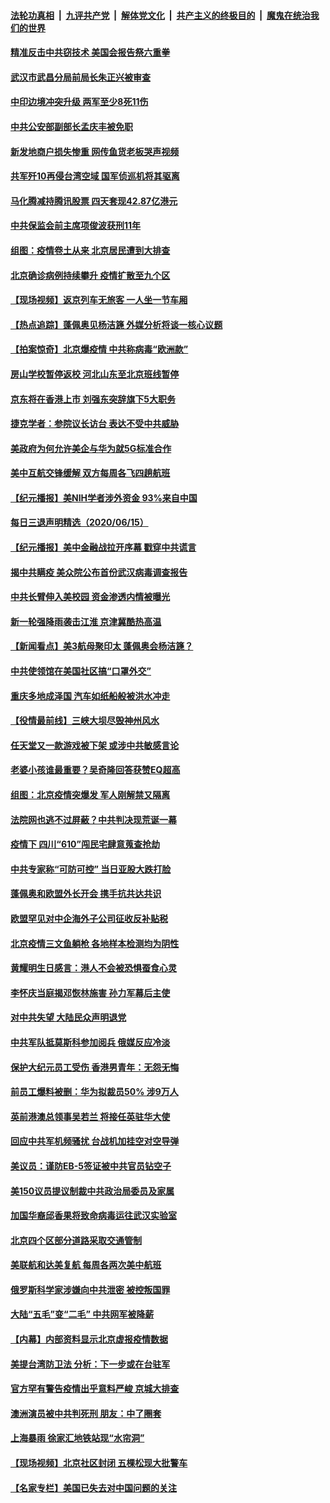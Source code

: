 

####  [法轮功真相](../../../../basic/blob/master/README.md?t=06162202) &nbsp;|&nbsp; [九评共产党](../../../../9ping.md/blob/master/README.md?t=06162202) &nbsp;|&nbsp; [解体党文化](../../../../jtdwh.md/blob/master/README.md?t=06162202)  &nbsp;|&nbsp; [共产主义的终极目的](../../../../gczydzjmd.md/blob/master/README.md?t=06162202) &nbsp;|&nbsp; [魔鬼在统治我们的世界](../../../../mgztzwmdsj.md/blob/master/README.md?t=06162202) 

#### [精准反击中共窃技术 美国会报告祭六重拳](../pages/nsc413/n12186086.md?t=06162202) 

#### [武汉市武昌分局前局长朱正兴被审查](../pages/nsc413/n12189373.md?t=06162202) 


#### [中印边境冲突升级 两军至少8死11伤](../pages/nsc413/n12189414.md?t=06162202) 

#### [中共公安部副部长孟庆丰被免职](../pages/nsc413/n12188915.md?t=06162202) 

#### [新发地商户损失惨重 网传鱼货老板哭声视频](../pages/nsc413/n12189034.md?t=06162202) 

#### [共军歼10再侵台湾空域 国军侦巡机将其驱离](../pages/nsc413/n12189222.md?t=06162202) 

#### [马化腾减持腾讯股票 四天套现42.87亿港元](../pages/nsc413/n12189178.md?t=06162202) 

#### [中共保监会前主席项俊波获刑11年](../pages/nsc413/n12189030.md?t=06162202) 

#### [组图：疫情卷土从来 北京居民遭到大排查](../pages/nsc413/n12188801.md?t=06162202) 

#### [北京确诊病例持续攀升 疫情扩散至九个区](../pages/nsc413/n12188735.md?t=06162202) 

#### [【现场视频】返京列车无旅客 一人坐一节车厢](../pages/nsc413/n12188775.md?t=06162202) 

#### [【热点追踪】蓬佩奥见杨洁篪 外媒分析将谈一核心议题](../pages/nsc413/n12188858.md?t=06162202) 

#### [【拍案惊奇】北京爆疫情 中共称病毒“欧洲款”](../pages/nsc413/n12188675.md?t=06162202) 

#### [房山学校暂停返校 河北山东至北京班线暂停](../pages/nsc413/n12188490.md?t=06162202) 

#### [京东将在香港上市 刘强东突辞旗下5大职务](../pages/nsc413/n12188202.md?t=06162202) 

#### [捷克学者：参院议长访台 表达不受中共威胁](../pages/nsc413/n12188466.md?t=06162202) 

#### [美政府为何允许美企与华为就5G标准合作](../pages/nsc413/n12188439.md?t=06162202) 

#### [美中互航交锋缓解 双方每周各飞四趟航班](../pages/nsc413/n12188417.md?t=06162202) 

#### [【纪元播报】美NIH学者涉外资金 93%来自中国](../pages/nsc413/n12188182.md?t=06162202) 

#### [每日三退声明精选（2020/06/15）](../pages/nsc413/n12188476.md?t=06162202) 

#### [【纪元播报】美中金融战拉开序幕 戳穿中共谎言](../pages/nsc413/n12188313.md?t=06162202) 

#### [揭中共瞒疫 美众院公布首份武汉病毒调查报告](../pages/nsc413/n12188209.md?t=06162202) 

#### [中共长臂伸入美校园 资金渗透内情被曝光](../pages/nsc413/n12188026.md?t=06162202) 

#### [新一轮强降雨袭击江淮 京津冀酷热高温](../pages/nsc413/n12188329.md?t=06162202) 

#### [【新闻看点】美3航母聚印太 蓬佩奥会杨洁篪？](../pages/nsc413/n12187943.md?t=06162202) 

#### [中共使领馆在美国社区搞“口罩外交”](../pages/nsc413/n12188010.md?t=06162202) 

#### [重庆多地成泽国 汽车如纸船般被洪水冲走](../pages/nsc413/n12187987.md?t=06162202) 

#### [【役情最前线】三峡大坝尽毁神州风水](../pages/nsc413/n12187758.md?t=06162202) 

#### [任天堂又一款游戏被下架 或涉中共敏感言论](../pages/nsc413/n12187964.md?t=06162202) 

#### [老婆小孩谁最重要？吴奇隆回答获赞EQ超高](../pages/nsc413/n12187794.md?t=06162202) 

#### [组图：北京疫情突爆发 军人刚解禁又隔离](../pages/nsc413/n12187280.md?t=06162202) 

#### [法院网也逃不过屏蔽？中共判决现荒诞一幕](../pages/nsc413/n12188031.md?t=06162202) 

#### [疫情下 四川“610”闯民宅肆意蒐查抢劫](../pages/nsc413/n12186703.md?t=06162202) 

#### [中共专家称“可防可控” 当日亚股大跌打脸](../pages/nsc413/n12187783.md?t=06162202) 

#### [蓬佩奥和欧盟外长开会 携手抗共达共识](../pages/nsc413/n12187801.md?t=06162202) 

#### [欧盟罕见对中企海外子公司征收反补贴税](../pages/nsc413/n12187790.md?t=06162202) 

#### [北京疫情三文鱼躺枪 各地样本检测均为阴性](../pages/nsc413/n12187647.md?t=06162202) 

#### [黄耀明生日感言：港人不会被恐惧蚕食心灵](../pages/nsc413/n12187605.md?t=06162202) 

#### [李怀庆当庭揭邓恢林施害 孙力军幕后主使](../pages/nsc413/n12187721.md?t=06162202) 

#### [对中共失望 大陆民众声明退党](../pages/nsc413/n12187315.md?t=06162202) 

#### [中共军队抵莫斯科参加阅兵 俄媒反应冷淡](../pages/nsc413/n12187691.md?t=06162202) 

#### [保护大纪元员工受伤 香港男青年：无怨无悔](../pages/nsc413/n12187630.md?t=06162202) 

#### [前员工爆料被删：华为拟裁员50% 涉9万人](../pages/nsc413/n12187464.md?t=06162202) 

#### [英前港澳总领事吴若兰 将接任英驻华大使](../pages/nsc413/n12187665.md?t=06162202) 

#### [回应中共军机频骚扰 台战机加挂空对空导弹](../pages/nsc413/n12187528.md?t=06162202) 

#### [美议员：谨防EB-5签证被中共官员钻空子](../pages/nsc413/n12187613.md?t=06162202) 

#### [美150议员提议制裁中共政治局委员及家属](../pages/nsc413/n12187376.md?t=06162202) 

#### [加国华裔邱香果将致命病毒运往武汉实验室](../pages/nsc413/n12186268.md?t=06162202) 

#### [北京四个区部分道路采取交通管制](../pages/nsc413/n12187449.md?t=06162202) 

#### [美联航和达美复航 每周各两次美中航班](../pages/nsc413/n12187419.md?t=06162202) 

#### [俄罗斯科学家涉嫌向中共泄密 被控叛国罪](../pages/nsc413/n12187303.md?t=06162202) 

#### [大陆“五毛”变“二毛” 中共网军被降薪](../pages/nsc413/n12187232.md?t=06162202) 

#### [【内幕】内部资料显示北京虚报疫情数据](../pages/nsc413/n12187160.md?t=06162202) 

#### [美提台湾防卫法 分析：下一步或在台驻军](../pages/nsc413/n12186960.md?t=06162202) 

#### [官方罕有警告疫情出乎意料严峻 京城大排查](../pages/nsc413/n12187185.md?t=06162202) 

#### [澳洲演员被中共判死刑 朋友：中了圈套](../pages/nsc413/n12187174.md?t=06162202) 

#### [上海暴雨 徐家汇地铁站现“水帘洞”](../pages/nsc413/n12187121.md?t=06162202) 

#### [【现场视频】北京社区封闭 五棵松现大批警车](../pages/nsc413/n12186852.md?t=06162202) 

#### [【名家专栏】美国已失去对中国问题的关注](../pages/nsc413/n12176686.md?t=06162202) 

